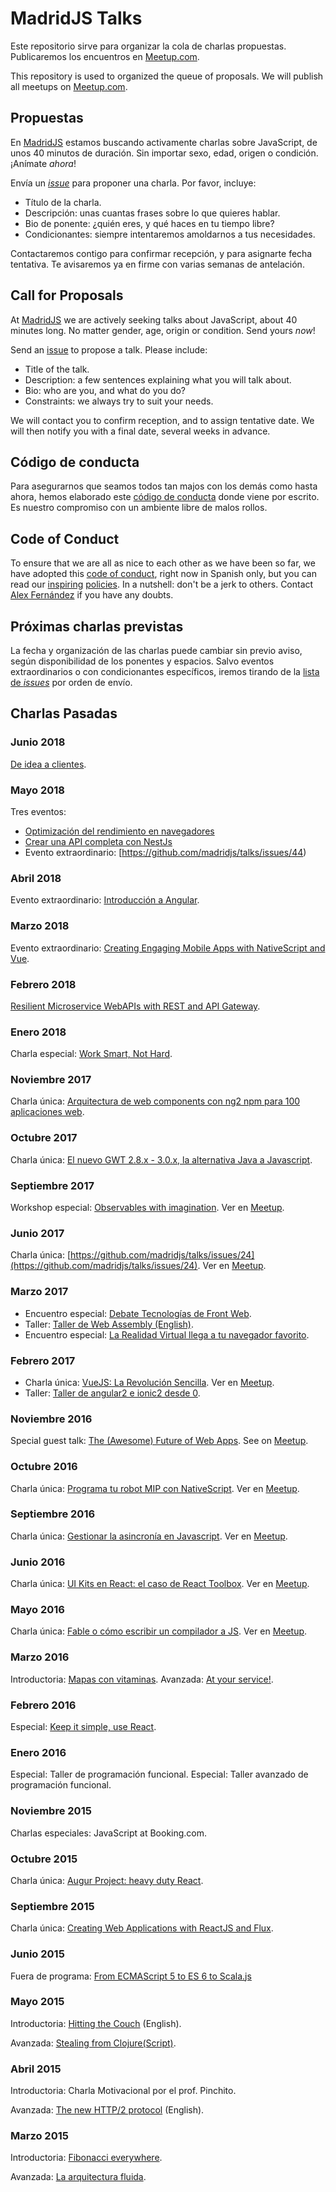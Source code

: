 # MadridJS Talks

Este repositorio sirve para organizar la cola de charlas propuestas.
Publicaremos los encuentros en [Meetup.com](http://www.meetup.com/es/madridjs/).

This repository is used to organized the queue of proposals.
We will publish all meetups on [Meetup.com](http://www.meetup.com/es/madridjs/).

## Propuestas

En [MadridJS](http://www.meetup.com/madridjs/)
estamos buscando activamente charlas sobre JavaScript,
de unos 40 minutos de duración.
Sin importar sexo, edad, origen o condición.
¡Anímate *ahora*!

Envía un [_issue_](https://github.com/MadridJs/talks/issues/new) para proponer una charla. Por favor, incluye:

* Título de la charla.
* Descripción: unas cuantas frases sobre lo que quieres hablar.
* Bio de ponente: ¿quién eres, y qué haces en tu tiempo libre?
* Condicionantes: siempre intentaremos amoldarnos a tus necesidades.

Contactaremos contigo para confirmar recepción, y para asignarte fecha tentativa.
Te avisaremos ya en firme con varias semanas de antelación.

## Call for Proposals

At [MadridJS](http://www.meetup.com/madridjs/)
we are actively seeking talks about JavaScript,
about 40 minutes long.
No matter gender, age, origin or condition.
Send yours *now*!

Send an [issue](https://github.com/MadridJs/talks/issues/new) to propose a talk. Please include:

* Title of the talk.
* Description: a few sentences explaining what you will talk about.
* Bio: who are you, and what do you do?
* Constraints: we always try to suit your needs.

We will contact you to confirm reception, and to assign tentative date.
We will then notify you with a final date, several weeks in advance.

## Código de conducta

Para asegurarnos que seamos todos tan majos con los demás como hasta ahora,
hemos elaborado este [código de conducta](codigo-conducta.md) donde viene por escrito.
Es nuestro compromiso con un ambiente libre de malos rollos.

## Code of Conduct

To ensure that we are all as nice to each other as we have been so far,
we have adopted this [code of conduct](codigo-conducta.md), right now in Spanish only,
but you can read our [inspiring](http://www.meetup.com/pdxpython/pages/Code_of_Conduct/)
[policies](http://geekfeminism.wikia.com/wiki/Conference_anti-harassment/Policy).
In a nutshell: don't be a jerk to others.
Contact [Alex Fernández](mailto:alexfernandeznpm@gmail.com) if you have any doubts.

## Próximas charlas previstas

La fecha y organización de las charlas puede cambiar sin previo aviso, según disponibilidad de los ponentes y espacios. Salvo eventos extraordinarios o con condicionantes específicos, iremos tirando de la [lista de _issues_](https://github.com/madridjs/talks/issues?q=is%3Aopen+is%3Aissue) por orden de envío.

## Charlas Pasadas

### Junio 2018

[De idea a clientes](https://github.com/madridjs/talks/issues/48).

### Mayo 2018

Tres eventos:

* [Optimización del rendimiento en navegadores](https://github.com/madridjs/talks/issues/31)
* [Crear una API completa con NestJs](https://github.com/madridjs/talks/issues/41)
* Evento extraordinario: [https://github.com/madridjs/talks/issues/44)

### Abril 2018

Evento extraordinario: [Introducción a Angular](https://github.com/madridjs/talks/issues/45).

### Marzo 2018

Evento extraordinario: [Creating Engaging Mobile Apps with NativeScript and Vue](https://github.com/madridjs/talks/issues/43).

### Febrero 2018

[Resilient Microservice WebAPIs with REST and API Gateway](https://github.com/madridjs/talks/issues/36).

### Enero 2018

Charla especial: [Work Smart, Not Hard](https://github.com/madridjs/talks/issues/37).

### Noviembre 2017

Charla única: [Arquitectura de web components con ng2 npm para 100 aplicaciones web](https://github.com/madridjs/talks/issues/29).

### Octubre 2017

Charla única: [El nuevo GWT 2.8.x - 3.0.x, la alternativa Java a Javascript](https://github.com/madridjs/talks/issues/27).

### Septiembre 2017

Workshop especial: [Observables with imagination](https://github.com/madridjs/talks/issues/35). Ver en [Meetup](https://www.meetup.com/es-ES/madridjs/events/243151109/).

### Junio 2017

Charla única: [https://github.com/madridjs/talks/issues/24](https://github.com/madridjs/talks/issues/24). Ver en [Meetup](https://www.meetup.com/es-ES/madridjs/events/240743105/).

### Marzo 2017

* Encuentro especial: [Debate Tecnologías de Front Web](https://www.meetup.com/es-ES/madridjs/events/238243886/).
* Taller: [Taller de Web Assembly (English)](https://www.meetup.com/es-ES/madridjs/events/237612617/).
* Encuentro especial: [La Realidad Virtual llega a tu navegador favorito](https://www.meetup.com/es-ES/madridjs/events/237613115/).

### Febrero 2017

* Charla única: [VueJS: La Revolución Sencilla](https://github.com/madridjs/talks/issues/25). Ver en [Meetup](https://www.meetup.com/es-ES/madridjs/events/237536476/).
* Taller: [Taller de angular2 e ionic2 desde 0](https://www.meetup.com/es-ES/madridjs/events/236300297/).

### Noviembre 2016

Special guest talk: [The (Awesome) Future of Web Apps](https://github.com/madridjs/talks/issues/28). See on [Meetup](http://www.meetup.com/es-ES/madridjs/events/235184483/).

### Octubre 2016

Charla única: [Programa tu robot MIP con NativeScript](https://github.com/madridjs/talks/issues/22). Ver en [Meetup](http://www.meetup.com/es-ES/madridjs/events/234750673/).

### Septiembre 2016

Charla única: [Gestionar la asincronía en Javascript](https://github.com/madridjs/talks/issues/23). Ver en [Meetup](http://www.meetup.com/es-ES/madridjs/events/234060007/).

### Junio 2016

Charla única: [UI Kits en React: el caso de React Toolbox](https://github.com/madridjs/talks/issues/20).  Ver en [Meetup](http://www.meetup.com/es-ES/madridjs/events/231747361/).

### Mayo 2016

Charla única: [Fable o cómo escribir un compilador a JS](https://github.com/madridjs/talks/issues/19). Ver en [Meetup](http://www.meetup.com/es-ES/madridjs/events/231216532/).

### Marzo 2016

Introductoria: [Mapas con vitaminas](https://github.com/madridjs/talks/issues/14).
Avanzada: [At your service!](https://github.com/madridjs/talks/issues/16).

### Febrero 2016

Especial: [Keep it simple, use React](https://github.com/madridjs/talks/issues/15).

### Enero 2016

Especial: Taller de programación funcional.
Especial: Taller avanzado de programación funcional.

### Noviembre 2015

Charlas especiales: JavaScript at Booking.com.

### Octubre 2015

Charla única: [Augur Project: heavy duty React](https://github.com/madridjs/talks/issues/12).

### Septiembre 2015

Charla única: [Creating Web Applications with ReactJS and Flux](https://github.com/madridjs/talks/issues/5).

### Junio 2015

Fuera de programa: [From ECMAScript 5 to ES 6 to Scala.js](http://www.meetup.com/es/madridjs/events/222928590/)

### Mayo 2015

Introductoria: [Hitting the Couch](https://github.com/madridjs/talks/issues/7) (English).

Avanzada: [Stealing from Clojure(Script)](https://github.com/madridjs/talks/issues/6).

### Abril 2015

Introductoria: Charla Motivacional por el prof. Pinchito.

Avanzada: [The new HTTP/2 protocol](https://github.com/madridjs/talks/issues/4) (English).

### Marzo 2015

Introductoria: [Fibonacci everywhere](https://github.com/madridjs/talks/issues/1).

Avanzada: [La arquitectura fluida](https://github.com/madridjs/talks/issues/2).
